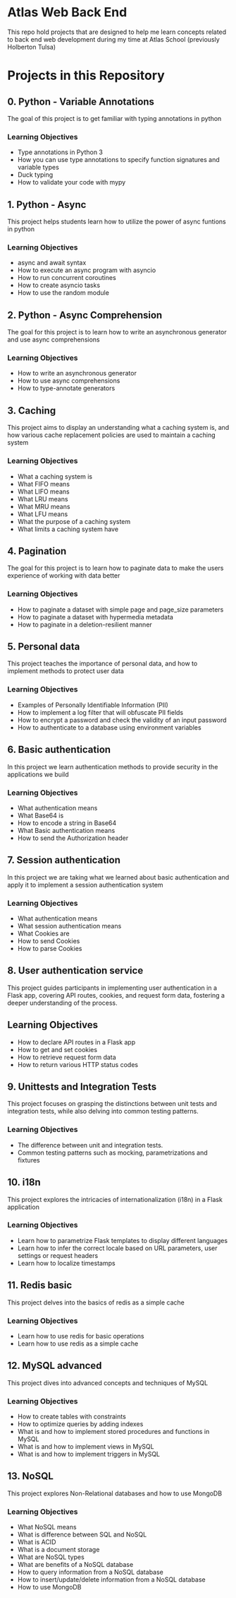 # Atlas Web Back End
This repo hold projects that are designed to help me learn concepts related to back end web development during my time at Atlas School (previously Holberton Tulsa)

# Projects in this Repository

## 0. Python - Variable Annotations
The goal of this project is to get familiar with typing annotations in python
### Learning Objectives
- Type annotations in Python 3
- How you can use type annotations to specify function signatures and variable types
- Duck typing
- How to validate your code with mypy

## 1. Python - Async
This project helps students learn how to utilize the power of async funtions in python
### Learning Objectives
- async and await syntax
- How to execute an async program with asyncio
- How to run concurrent coroutines
- How to create asyncio tasks
- How to use the random module

## 2. Python - Async Comprehension
The goal for this project is to learn how to write an asynchronous generator and use async comprehensions
### Learning Objectives
- How to write an asynchronous generator
- How to use async comprehensions
- How to type-annotate generators

## 3. Caching
This project aims to display an understanding what a caching system is, and how various cache replacement policies are used to maintain a caching system
### Learning Objectives
- What a caching system is
- What FIFO means
- What LIFO means
- What LRU means
- What MRU means
- What LFU means
- What the purpose of a caching system
- What limits a caching system have

## 4. Pagination
The goal for this project is to learn how to paginate data to make the users experience of working with data better
### Learning Objectives
- How to paginate a dataset with simple page and page_size parameters
- How to paginate a dataset with hypermedia metadata
- How to paginate in a deletion-resilient manner

## 5. Personal data
This project teaches the importance of personal data, and how to implement methods to protect user data
### Learning Objectives
- Examples of Personally Identifiable Information (PII)
- How to implement a log filter that will obfuscate PII fields
- How to encrypt a password and check the validity of an input password
- How to authenticate to a database using environment variables

## 6. Basic authentication
In this project we learn authentication methods to provide security in the applications we build
### Learning Objectives
- What authentication means
- What Base64 is
- How to encode a string in Base64
- What Basic authentication means
- How to send the Authorization header

## 7. Session authentication
In this project we are taking what we learned about basic authentication and apply it to implement a session authentication system
### Learning Objectives
- What authentication means
- What session authentication means
- What Cookies are
- How to send Cookies
- How to parse Cookies

## 8. User authentication service
This project guides participants in implementing user authentication in a Flask app, covering API routes, cookies, and request form data, fostering a deeper understanding of the process.
## Learning Objectives
- How to declare API routes in a Flask app
- How to get and set cookies
- How to retrieve request form data
- How to return various HTTP status codes

## 9. Unittests and Integration Tests
This project focuses on grasping the distinctions between unit tests and integration tests, while also delving into common testing patterns.
### Learning Objectives
- The difference between unit and integration tests.
- Common testing patterns such as mocking, parametrizations and fixtures

## 10. i18n
This project explores the intricacies of internationalization (i18n) in a Flask application
### Learning Objectives
- Learn how to parametrize Flask templates to display different languages
- Learn how to infer the correct locale based on URL parameters, user settings or request headers
- Learn how to localize timestamps

## 11. Redis basic
This project delves into the basics of redis as a simple cache
### Learning Objectives
- Learn how to use redis for basic operations
- Learn how to use redis as a simple cache

## 12. MySQL advanced
This project dives into advanced concepts and techniques of MySQL
### Learning Objectives
- How to create tables with constraints
- How to optimize queries by adding indexes
- What is and how to implement stored procedures and functions in MySQL
- What is and how to implement views in MySQL
- What is and how to implement triggers in MySQL

## 13. NoSQL
This project explores Non-Relational databases and how to use MongoDB
### Learning Objectives
- What NoSQL means
- What is difference between SQL and NoSQL
- What is ACID
- What is a document storage
- What are NoSQL types
- What are benefits of a NoSQL database
- How to query information from a NoSQL database
- How to insert/update/delete information from a NoSQL database
- How to use MongoDB